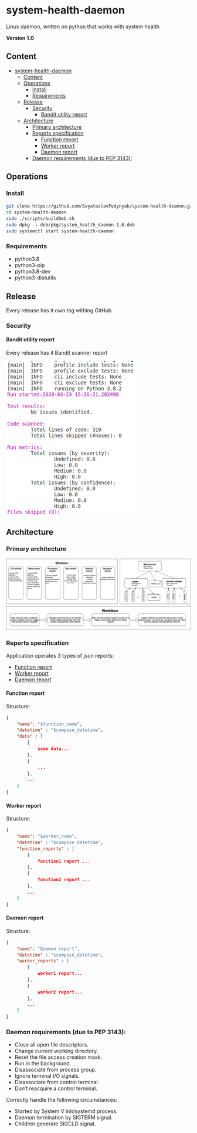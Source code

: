 # system-health-daemon
Linux daemon, written on python that works with system health

**Version 1.0**

## Content

- [system-health-daemon](#system-health-daemon)
  - [Content](#content)
  - [Operations](#operations)
    - [Install](#install)
    - [Requirements](#requirements)
  - [Release](#release)
    - [Security](#security)
      - [Bandit utility report](#bandit-utility-report)
  - [Architecture](#architecture)
    - [Primary architecture](#primary-architecture)
    - [Reports specification](#reports-specification)
      - [Function report](#function-report)
      - [Worker report](#worker-report)
      - [Daemon report](#daemon-report)
    - [Daemon requirements (due to PEP 3143):](#daemon-requirements-due-to-pep-3143)

## Operations

### Install 

```bash
git clone https://github.com/SvyatoslavFedynyak/system-health-deamon.git
cd system-health-deamon
sudo ./scripts/buildDeb.sh
sudo dpkg -i deb/pkg/system_health_daemon-1.0.deb
sudo systemctl start system-health-daemon
```
### Requirements

- python3.8 
- python3-pip 
- python3.8-dev 
- python3-distutils

## Release

Every release has it own tag withing GitHub

### Security

#### Bandit utility report

Every release has it Bandit scanner report

![Bandit report](https://github.com/SvyatoslavFedynyak/system-health-deamon/blob/master/images/bandit-report-1.0.jpg)

## Architecture

### Primary architecture

![Primary architecture](https://github.com/SvyatoslavFedynyak/system-health-deamon/blob/master/images/deamon-arch.jpg)

### Reports specification

Application operates 3 types of json reports:

- [Function report](#function-report)
- [Worker report](#worker-report)
- [Daemon report](#daemon-report)

#### Function report

Structure:
```json
{
    "name": "$function_name",
    "datetime" : "$compose_datetime",
    "data" : [
        {
            some data...
        },
        {
            ...
        },
        ...
    ]
}
```

#### Worker report

Structure:
```json
{
    "name": "$worker_name",
    "datetime" : "$compose_datetime",
    "function_reports" : [
        {
            function1 report ...
        },
        {
            function2 report ...
        },
        ...
    ]
}
```

#### Daemon report

Structure:
```json
{
    "name": "Daemon report",
    "datetime" : "$compose_datetime",
    "worker_reports" : [
        {
            worker1 report...
        },
        {
            worker2 report...
        },
        ...
    ]
}
```

### Daemon requirements (due to PEP 3143):

- Close all open file descriptors.
- Change current working directory.
- Reset the file access creation mask.
- Run in the background.
- Disassociate from process group.
- Ignore terminal I/O signals.
- Disassociate from control terminal.
- Don’t reacquire a control terminal.

Correctly handle the following circumstances:

- Started by System V init/systemd process.
- Daemon termination by SIGTERM signal.
- Children generate SIGCLD signal.

